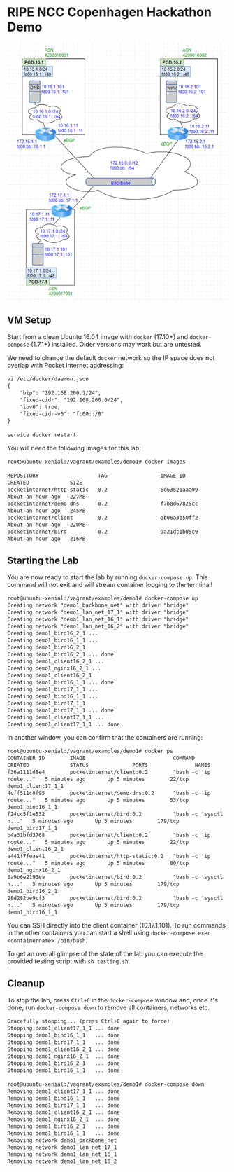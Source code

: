 # RIPE NCC Copenhagen Hackathon Demo

![IP addressing example](/docs/img/Sample_IP_addressing.png)

## VM Setup

Start from a clean Ubuntu 16.04 image with `docker` (17.10+) and `docker-compose` (1.7.1+) installed. Older versions may work but are untested.

We need to change the default `docker` network so the IP space does not overlap with Pocket Internet addressing:

```
vi /etc/docker/daemon.json
{
    "bip": "192.168.200.1/24",
    "fixed-cidr": "192.168.200.0/24",
    "ipv6": true,
    "fixed-cidr-v6": "fc00::/8"
}

service docker restart
```

You will need the following images for this lab:

```
root@ubuntu-xenial:/vagrant/examples/demo1# docker images

REPOSITORY                   TAG                 IMAGE ID            CREATED             SIZE
pocketinternet/http-static   0.2                 6d63521aaa09        About an hour ago   227MB
pocketinternet/demo-dns      0.2                 f7b8d67825cc        About an hour ago   245MB
pocketinternet/client        0.2                 ab06a3b50ff2        About an hour ago   220MB
pocketinternet/bird          0.2                 9a21dc1b05c9        About an hour ago   216MB
```

## Starting the Lab


You are now ready to start the lab by running `docker-compose up`. This command will not exit and will stream container logging to the terminal!

```
root@ubuntu-xenial:/vagrant/examples/demo1# docker-compose up
Creating network "demo1_backbone_net" with driver "bridge"
Creating network "demo1_lan_net_17_1" with driver "bridge"
Creating network "demo1_lan_net_16_1" with driver "bridge"
Creating network "demo1_lan_net_16_2" with driver "bridge"
Creating demo1_bird16_2_1 ... 
Creating demo1_bird16_1_1 ... 
Creating demo1_bird16_2_1
Creating demo1_bird16_2_1 ... done
Creating demo1_client16_2_1 ... 
Creating demo1_nginx16_2_1 ... 
Creating demo1_client16_2_1
Creating demo1_bird16_1_1 ... done
Creating demo1_bird17_1_1 ... 
Creating demo1_bind16_1_1 ... 
Creating demo1_bird17_1_1
Creating demo1_bird17_1_1 ... done
Creating demo1_client17_1_1 ... 
Creating demo1_client17_1_1 ... done
```

In another window, you can confirm that the containers are running:

```
root@ubuntu-xenial:/vagrant/examples/demo1# docker ps
CONTAINER ID        IMAGE                            COMMAND                  CREATED             STATUS              PORTS               NAMES
f36a1111d8e4        pocketinternet/client:0.2        "bash -c 'ip route..."   5 minutes ago       Up 5 minutes        22/tcp              demo1_client17_1_1
4cff511c8f95        pocketinternet/demo-dns:0.2      "bash -c 'ip route..."   5 minutes ago       Up 5 minutes        53/tcp              demo1_bind16_1_1
f24cc5f1e532        pocketinternet/bird:0.2          "bash -c 'sysctl n..."   5 minutes ago       Up 5 minutes        179/tcp             demo1_bird17_1_1
b4a31bfd3768        pocketinternet/client:0.2        "bash -c 'ip route..."   5 minutes ago       Up 5 minutes        22/tcp              demo1_client16_2_1
a441f7feae41        pocketinternet/http-static:0.2   "bash -c 'ip route..."   5 minutes ago       Up 5 minutes        80/tcp              demo1_nginx16_2_1
3a9b6e2193ea        pocketinternet/bird:0.2          "bash -c 'sysctl n..."   5 minutes ago       Up 5 minutes        179/tcp             demo1_bird16_2_1
28d282be9cf3        pocketinternet/bird:0.2          "bash -c 'sysctl n..."   5 minutes ago       Up 5 minutes        179/tcp             demo1_bird16_1_1
```

You can SSH directly into the client container (10.17.1.101). To run commands in the other containers you can start a shell using `docker-compose exec <containername> /bin/bash`.

To get an overall glimpse of the state of the lab you can execute the provided testing script with `sh testing.sh`.

## Cleanup

To stop the lab, press `Ctrl+C` in the `docker-compose` window and, once it's done, run `docker-compose down` to remove all containers, networks etc.

```
Gracefully stopping... (press Ctrl+C again to force)
Stopping demo1_client17_1_1 ... done
Stopping demo1_bind16_1_1   ... done
Stopping demo1_bird17_1_1   ... done
Stopping demo1_client16_2_1 ... done
Stopping demo1_nginx16_2_1  ... done
Stopping demo1_bird16_2_1   ... done
Stopping demo1_bird16_1_1   ... done

root@ubuntu-xenial:/vagrant/examples/demo1# docker-compose down
Removing demo1_client17_1_1 ... done
Removing demo1_bind16_1_1   ... done
Removing demo1_bird17_1_1   ... done
Removing demo1_client16_2_1 ... done
Removing demo1_nginx16_2_1  ... done
Removing demo1_bird16_2_1   ... done
Removing demo1_bird16_1_1   ... done
Removing network demo1_backbone_net
Removing network demo1_lan_net_17_1
Removing network demo1_lan_net_16_1
Removing network demo1_lan_net_16_2
```
